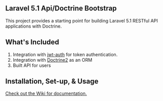 ## Laravel 5.1 Api/Doctrine Bootstrap

This project provides a starting point for building Laravel 5.1 RESTful API applications with Doctrine.

## What's Included

1. Integration with [jwt-auth](https://github.com/tymondesigns/jwt-auth) for token authentication.
2. Integration with [Doctrine2](https://github.com/laravel-doctrine/orm) as an ORM
3. Built API for users

## Installation, Set-up, & Usage

[Check out the Wiki for documentation.](https://github.com/LeeKevin/laravel-api/wiki)

